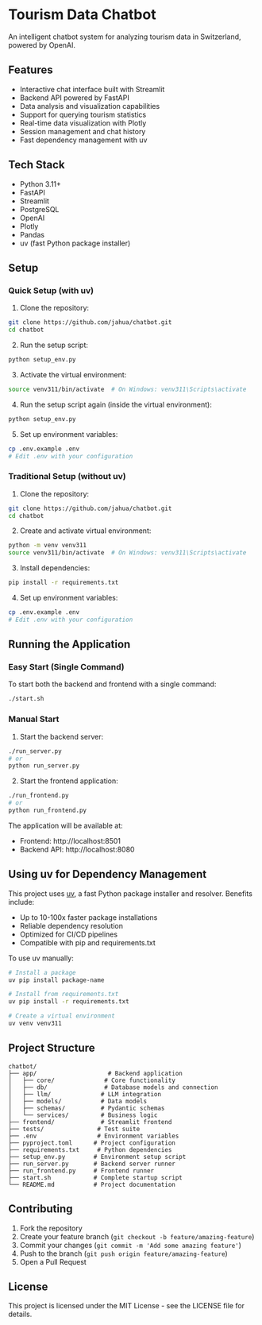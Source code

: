 # Tourism Data Chatbot

An intelligent chatbot system for analyzing tourism data in Switzerland, powered by OpenAI.

## Features

- Interactive chat interface built with Streamlit
- Backend API powered by FastAPI
- Data analysis and visualization capabilities
- Support for querying tourism statistics
- Real-time data visualization with Plotly
- Session management and chat history
- Fast dependency management with uv

## Tech Stack

- Python 3.11+
- FastAPI
- Streamlit
- PostgreSQL
- OpenAI
- Plotly
- Pandas
- uv (fast Python package installer)

## Setup

### Quick Setup (with uv)

1. Clone the repository:
```bash
git clone https://github.com/jahua/chatbot.git
cd chatbot
```

2. Run the setup script:
```bash
python setup_env.py
```

3. Activate the virtual environment:
```bash
source venv311/bin/activate  # On Windows: venv311\Scripts\activate
```

4. Run the setup script again (inside the virtual environment):
```bash
python setup_env.py
```

5. Set up environment variables:
```bash
cp .env.example .env
# Edit .env with your configuration
```

### Traditional Setup (without uv)

1. Clone the repository:
```bash
git clone https://github.com/jahua/chatbot.git
cd chatbot
```

2. Create and activate virtual environment:
```bash
python -m venv venv311
source venv311/bin/activate  # On Windows: venv311\Scripts\activate
```

3. Install dependencies:
```bash
pip install -r requirements.txt
```

4. Set up environment variables:
```bash
cp .env.example .env
# Edit .env with your configuration
```

## Running the Application

### Easy Start (Single Command)

To start both the backend and frontend with a single command:

```bash
./start.sh
```

### Manual Start

1. Start the backend server:
```bash
./run_server.py
# or
python run_server.py
```

2. Start the frontend application:
```bash
./run_frontend.py
# or
python run_frontend.py
```

The application will be available at:
- Frontend: http://localhost:8501
- Backend API: http://localhost:8080

## Using uv for Dependency Management

This project uses [uv](https://github.com/astral-sh/uv), a fast Python package installer and resolver. Benefits include:

- Up to 10-100x faster package installations
- Reliable dependency resolution
- Optimized for CI/CD pipelines
- Compatible with pip and requirements.txt

To use uv manually:

```bash
# Install a package
uv pip install package-name

# Install from requirements.txt
uv pip install -r requirements.txt

# Create a virtual environment
uv venv venv311
```

## Project Structure

```
chatbot/
├── app/                    # Backend application
│   ├── core/              # Core functionality
│   ├── db/                # Database models and connection
│   ├── llm/              # LLM integration
│   ├── models/           # Data models
│   ├── schemas/          # Pydantic schemas
│   └── services/         # Business logic
├── frontend/             # Streamlit frontend
├── tests/               # Test suite
├── .env                 # Environment variables
├── pyproject.toml      # Project configuration
├── requirements.txt     # Python dependencies
├── setup_env.py        # Environment setup script
├── run_server.py       # Backend server runner
├── run_frontend.py     # Frontend runner
├── start.sh            # Complete startup script
└── README.md           # Project documentation
```

## Contributing

1. Fork the repository
2. Create your feature branch (`git checkout -b feature/amazing-feature`)
3. Commit your changes (`git commit -m 'Add some amazing feature'`)
4. Push to the branch (`git push origin feature/amazing-feature`)
5. Open a Pull Request

## License

This project is licensed under the MIT License - see the LICENSE file for details.
